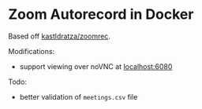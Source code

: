 # Zoom Autorecord in Docker

Based off [kastldratza/zoomrec](https://github.com/kastldratza/zoomrec).

Modifications:

- support viewing over noVNC at [localhost:6080](http://localhost:6080)

Todo:

- better validation of `meetings.csv` file